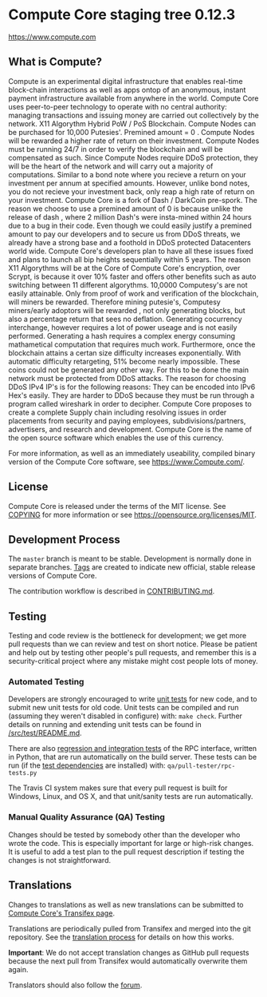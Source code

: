 Compute Core staging tree 0.12.3
===============================

https://www.compute.com


What is Compute?
----------------

Compute is an experimental digital infrastructure that enables real-time block-chain interactions as well as apps ontop of an anonymous, instant payment infrastructure available from anywhere in the world. Compute Core uses peer-to-peer technology to operate with no central authority: managing transactions and issuing money are carried out collectively by the network. X11 Algorythm Hybrid PoW / PoS Blockchain. Compute Nodes can be purchased for 10,000  Putesies'. Premined amount = 0 . Compute Nodes will be rewarded a higher rate of return on their investment. Compute Nodes must be running 24/7 in order to verify the blockchain and will be compensated as such. Since Compute Nodes require DDoS protection, they will be the heart of the network and will carry out a majority of computations. Similar to a bond note where you recieve a return on your investment per annum at specified amounts. However, unlike bond notes, you do not recieve your investment back, only reap a high rate of return on your investment. Compute Core is a fork of Dash / DarkCoin pre-spork. The reason we choose to use a premined amount of 0 is because unlike the release of dash , where 2 million Dash's were insta-mined within 24 hours due to a bug in their code. Even though we could easily justify a premined amount to pay our developers and to secure us from DDoS threats, we already have a strong base and a foothold in DDoS protected Datacenters world wide. Compute Core's developers plan to have all these issues fixed and plans to launch all bip heights sequentially within 5 years.  The reason X11 Algorythms will be at the Core of Compute Core's encryption, over Scrypt, is because it over  10% faster and offers other benefits such as auto switching between 11 different algorythms. 10,0000 Computesy's are not easily attainable. Only from proof of work and verification of the blockchain, will miners be rewarded. Therefore mining putesie's, Computesy miners/early adoptors will be rewarded , not only generating blocks, but also a percentage return that sees no deflation. Generating cocurrency interchange, however requires a lot of power useage and is not easily performed. Generating a hash requires a complex energy consuming mathametical computation that requires much work. Furthermore, once the blockchain attains a certan size difficulty increases exponentially. With automatic difficulty retargeting, 51% become nearly impossible. These coins could not be generated any other way. For this to be done the main network must be protected from DDoS attacks. The reason for choosing DDoS IPv4 IP's is for the following reasons: They can be encoded into IPv6 Hex's easily. They are harder to DDoS because they must be run through a program called wireshark in order to decipher. Compute Core proposes to create a complete Supply chain including resolving issues in order placements from security and paying employees, subdivisions/partners, advertisers, and research and development. Compute Core is the name of the open source software which enables the use of this currency.

For more information, as well as an immediately useability, compiled binary version of
the Compute Core software, see https://www.Compute.com/.


License
-------

Compute Core is released under the terms of the MIT license. See [COPYING](COPYING) for more
information or see https://opensource.org/licenses/MIT.

Development Process
-------------------

The `master` branch is meant to be stable. Development is normally done in separate branches.
[Tags](https://github.com/minblock/computesy/tags) are created to indicate new official,
stable release versions of Compute Core.

The contribution workflow is described in [CONTRIBUTING.md](CONTRIBUTING.md).

Testing
-------

Testing and code review is the bottleneck for development; we get more pull
requests than we can review and test on short notice. Please be patient and help out by testing
other people's pull requests, and remember this is a security-critical project where any mistake might cost people
lots of money.

### Automated Testing

Developers are strongly encouraged to write [unit tests](src/test/README.md) for new code, and to
submit new unit tests for old code. Unit tests can be compiled and run
(assuming they weren't disabled in configure) with: `make check`. Further details on running
and extending unit tests can be found in [/src/test/README.md](/src/test/README.md).

There are also [regression and integration tests](/qa) of the RPC interface, written
in Python, that are run automatically on the build server.
These tests can be run (if the [test dependencies](/qa) are installed) with: `qa/pull-tester/rpc-tests.py`

The Travis CI system makes sure that every pull request is built for Windows, Linux, and OS X, and that unit/sanity tests are run automatically.

### Manual Quality Assurance (QA) Testing

Changes should be tested by somebody other than the developer who wrote the
code. This is especially important for large or high-risk changes. It is useful
to add a test plan to the pull request description if testing the changes is
not straightforward.

Translations
------------

Changes to translations as well as new translations can be submitted to
[Compute Core's Transifex page](https://www.transifex.com/projects/p/computesy/).

Translations are periodically pulled from Transifex and merged into the git repository. See the
[translation process](doc/translation_process.md) for details on how this works.

**Important**: We do not accept translation changes as GitHub pull requests because the next
pull from Transifex would automatically overwrite them again.

Translators should also follow the [forum](https://www.Compute.ca/forum/topic/compute-worldwide-collaboration.88/).
